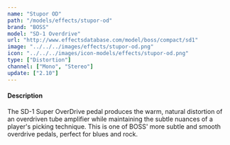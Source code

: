 ```yaml
---
name: "Stupor OD"
path: "/models/effects/stupor-od"
brand: "BOSS"
model: "SD-1 Overdrive"
url: "http://www.effectsdatabase.com/model/boss/compact/sd1"
image: "../../../images/effects/stupor-od.png"
icon: "../../../images/icon-models/effects/stupor-od.png"
type: ["Distortion"]
channel: ["Mono", "Stereo"]
update: ["2.10"]
---
```

#### Description
The SD-1 Super OverDrive pedal produces the warm, natural distortion of an overdriven tube amplifier while maintaining the subtle nuances of a player's picking technique. This is one of BOSS' more subtle and smooth overdrive pedals, perfect for blues and rock.